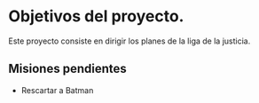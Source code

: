 # Objetivos del proyecto.

Este proyecto consiste en dirigir los planes de la liga de la justicia. 

## Misiones pendientes
* Rescartar a Batman

